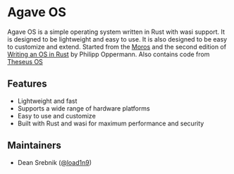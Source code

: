 # Agave OS

Agave OS is a simple operating system written in Rust with wasi support. It is designed to be lightweight and easy to use. It is also designed to be easy to customize and extend. Started from the [Moros](https://github.com/vinc/moro) and the second edition of
[Writing an OS in Rust](https://os.phil-opp.com/) by Philipp Oppermann. Also contains code from [Theseus OS](https://github.com/theseus-os/Theseus)

## Features

- Lightweight and fast
- Supports a wide range of hardware platforms
- Easy to use and customize
- Built with Rust and wasi for maximum performance and security

## Maintainers

- Dean Srebnik ([@load1n9](https://github.com/load1n9))
